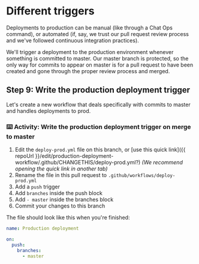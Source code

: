 # Different triggers

Deployments to production can be manual (like through a Chat Ops command), or automated (if, say, we trust our pull request review process and we've followed continuous integration practices).

We'll trigger a deployment to the production environment whenever something is committed to master. Our master branch is protected, so the only way for commits to appear on master is for a pull request to have been created and gone through the proper review process and merged.

## Step 9: Write the production deployment trigger

Let's create a new workflow that deals specifically with commits to master and handles deployments to prod.

### :keyboard: Activity: Write the production deployment trigger on merge to master

1. Edit the `deploy-prod.yml` file on this branch, or [use this quick link]({{ repoUrl }}/edit/production-deployment-workflow/.github/CHANGETHIS/deploy-prod.yml?) _(We recommend opening the quick link in another tab)_
2. Rename the file in this pull request to `.github/workflows/deploy-prod.yml`
3. Add a `push` trigger
4. Add `branches` inside the push block
5. Add `- master` inside the branches block
6. Commit your changes to this branch

The file should look like this when you're finished:

```yml
name: Production deployment

on: 
  push:
    branches:
      - master
```